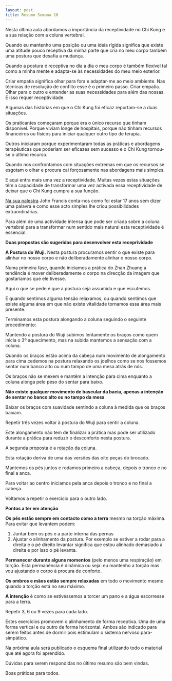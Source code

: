 ```yaml
---
layout: post
title: Resumo Semana 10
---
```

Nesta última aula abordamos a importância da receptividade no Chi Kung e a sua relação com a coluna vertebral. 

Quando eu mantenho uma posição ou uma ideia rígida significa que existe uma atitude pouco receptiva da minha parte que cria no meu corpo também uma postura que desafia a mudança. 

Quando a postura é receptiva no dia a dia o meu corpo é também flexível tal como a minha mente e adapta-se às necessidades do meu meio exterior. 

Criar empatia significa olhar para fora e adaptar-me ao meio ambiente. Nas técnicas de resolução de conflito esse é o primeiro passo. Criar empatia. Olhar para o outro e entender as suas necessidades para além das nossas. E isso requer receptividade. 

Algumas das histórias em que o Chi Kung foi eficaz reportam-se a duas situações.

Os praticantes começaram porque era o único recurso que tinham disponível. Porque viviam longe de hospitais, porque não tinham recursos financeiros ou físicos para iniciar qualquer outro tipo de terapia.

Outros iniciaram porque experimentaram todas as práticas e abordagens terapêuticas que poderiam ser eficazes sem sucesso e o Chi Kung tornou-se o último recurso. 

Quando nos confrontamos com situações extremas em que os recursos se esgotam o olhar e procura cai forçosamente nas abordagens mais simples.

E aqui entra mais uma vez a receptividade. Muitas vezes estas situações têm a capacidade de transformar uma vez activada essa receptividade de deixar que o Chi Kung cumpra a sua função. 

[Na sua palestra](http://www.ted.com/talks/john_francis_walks_the_earth) John Francis conta-nos como foi estar 17 anos sem dizer uma palavra e como esse acto simples lhe criou possibilidades extraordinárias.  

Para além de uma actividade intensa que pode ser criada sobre a coluna vertebral para a transformar num sentido mais natural esta receptividade é essencial. 

**Duas propostas são sugeridas para desenvolver esta receprividade**

**A Postura do Wuji.** Nesta postura procuramos sentir o que existe para alinhar no nosso corpo e não deliberadamente alinhar o nosso corpo.

Numa primeira fase, quando iniciamos a prática do Zhan Zhuang a tendência é mover deliberadamente o corpo na direcção da imagem que gostaríamos que ele tivesse. 

Aqui o que se pede é que a postura seja assumida e que escutemos. 

E quando sentimos alguma tensão relaxamos, ou quando sentimos que existe alguma área em que não existe vitalidade tornamos essa área mais presente. 

Terminamos esta postura alongando a coluna seguindo o seguinte procedimento: 

Mantendo a postura do Wuji subimos lentamente os braços como quem inicia o 3º aquecimento, mas na subida mantemos a sensação com a coluna. 

Quando os braços estão acima da cabeça num movimento de alongamento para cima cedemos na postura relaxando os joelhos como se nos fossemos sentar num banco alto ou num tampo de uma mesa atrás de nós.

Os braços não se mexem e mantêm a intenção para cima enquanto a coluna alonga pelo peso do sentar para baixo. 

**Não existe qualquer movimento de bascular da bacia, apenas a intenção de sentar no banco alto ou no tampo da mesa**

Baixar os braços com suavidade sentindo a coluna à medida que os braços baixam.

Repetir três vezes voltar à postura do Wuji para sentir a coluna. 

Este alongamento não tem de finalizar a prática mas pode ser utilizado durante a prática para reduzir o desconforto nesta postura. 

A segunda proposta é a [rotação da coluna](https://s3-eu-west-1.amazonaws.com/ck-language/rodar-coluna.mp4).

Esta rotação deriva de uma das versões das oito peças do brocado.

Mantemos os pés juntos e rodamos primeiro a cabeça, depois o tronco e no final a anca. 

Para voltar ao centro iniciamos pela anca depois o tronco e no final a cabeça. 

Voltamos a repetir o exercício para o outro lado. 

**Pontos a ter em atenção**

**Os pés estão sempre em contacto como a terra** mesmo na torção máxima. Para evitar que levantem podem:

1. Juntar bem os pés e a parte interna das pernas 
2. Ajustar o alinhamento da postura. Por exemplo se estiver a rodar para a direita e o pé direito levantar significa que estou alinhado demasiado à direita e por isso o pé levanta. 

**Permanecer durante alguns momentos** (pelo menos uma respiração) em torção. Esta permanência é dinâmica ou seja: eu mantenho a torção mas vou ajustando o corpo à procura de conforto. 

**Os ombros e mãos estão sempre relaxadas** em todo o movimento mesmo quando a torção está no seu máximo.

**A intenção** é como se estivéssemos a torcer um pano e a água escorresse para a terra. 

Repetir 3, 6 ou 9 vezes para cada lado. 

Estes exercícios promovem o alinhamento de forma receptiva. Uma de uma forma vertical e ou outro de forma horizontal. Ambos são indicado para serem feitos antes de dormir pois estimulam o sistema nervoso para-simpático. 

Na próxima aula será publicado o esquema final utilizando todo o material que até agora foi aprendido. 

Dúvidas para serem respondidas no último resumo são bem vindas. 

Boas práticas para todos. 
